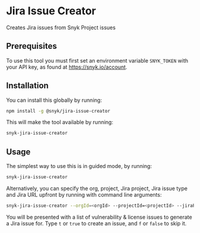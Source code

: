 # Jira Issue Creator

Creates Jira issues from Snyk Project issues

## Prerequisites

To use this tool you must first set an environment variable `SNYK_TOKEN` with
your API key, as found at https://snyk.io/account.

## Installation

You can install this globally by running:

```bash
npm install -g @snyk/jira-issue-creator
```

This will make the tool available by running:

```bash
snyk-jira-issue-creator
```

## Usage

The simplest way to use this is in guided mode, by running:

```bash
snyk-jira-issue-creator
```

Alternatively, you can specify the org, project, Jira project,
Jira issue type and Jira URL upfront by running with command line arguments:

```bash
snyk-jira-issue-creator --orgId=<orgId> --projectId=<projectId> --jiraProjectId=<jiraProjectId> --jiraIssueTypeId=<jiraIssueTypeId> --jiraUrl=https://<subdomain>.atlassian.net
```

You will be presented with a list of vulnerability & license issues to
generate a Jira issue for. Type `t` or `true` to create an issue,
and `f` or `false` to skip it.
